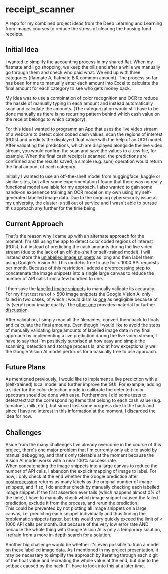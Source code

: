 # receipt_scanner
A repo for my combined project ideas from the Deep Learning and Learning from Images courses to reduce the stress of clearing the housing fund receipts.

## Initial Idea
I wanted to simplify the accounting process in my shared flat. When my flatmate and I go shopping, we keep the bills and after a while we manually go through them and check who paid what. We end up with three categories (flatmate A, flatmate B & common amount). The process so far has been for me to manually enter each amount into Excel to calculate the final amount for each category to see who gets money back.  
  
My idea was to use a combination of color recognition and OCR to reduce the hassle of manually typing in each amount and instead automatically scan and calculate the amounts. (The categorization would still have to be done manually as there is no recurring pattern behind which cash value on the receipt belongs to which category).  
  
  
For this idea I wanted to programm an App that uses the live video stream of a webcam to detect color coded cash values, scan the regions of interest (ROIs) and predicts the displayed float value with the help of an OCR model. After validating the predictions, which are displayed alongside the live video stream, you would confirm the scan and save the values to a .csv file, for example. When the final cash receipt is scanned, the predictions are confirmed and the results saved, a simple (e.g. sum) operation would return the final amount of each category.  
  
Initially I wanted to use an off-the-shelf model from huggingface, kaggle or similar sites, but after some experimentation I found that there was no really functional model available for my approach. I also wanted to gain some hands-on experience training an OCR model on my own using my self-generated labelled image data. Due to the ongoing cybersecurity issue at my university, the cluster is still out of service and I wasn't able to pursue this approach any further for the time being.

## Current Approach
That's the reason why I came up with an alternate approach for the moment. I'm still using the app to detect color coded regions of interest (ROIs), but instead of predicting the cash amounts during the live video stream (due to the lack of an off-the-shelf or self-trained model), I will instead store the [unlabelled image snippets](https://github.com/Lucky-0ne/receipt_scanner/tree/main/main/images/result_snippets) as .png and then label them using Google's Vision AI. This model is free to use for < 1000 API requests per month. Because of this restriction I added a [preprocessing step](https://github.com/Lucky-0ne/receipt_scanner/blob/main/main/scripts/classify_images.ipynb#Compose-A-Large-Canvas-For-Reducing-API-Calls) to concatenate the image snippets into a single large canvas to reduce the number of API calls from a few hundred to one.  
  
I then save the [labelled image snippets](https://github.com/Lucky-0ne/receipt_scanner/tree/main/main/images/classified_snippets) to manually validate its accuracy. For my first test run of > 500 image snippets the Google Vision AI only failed in two cases, of which I would dismiss [one](https://github.com/Lucky-0ne/receipt_scanner/blob/main/main/images/result_snippets/orange/discarded/2024-03-27_10-56-16_orange_ROI_5.png) as negligible because of its (very!) poor image quality. The [other one](https://github.com/Lucky-0ne/receipt_scanner/blob/main/main/images/result_snippets/orange/discarded/2024-03-27_12-01-09_orange_ROI_10.png) provides material for further [discussion]().  
  
After validation, I simply read all the filenames, convert them back to floats and calculate the final amounts. Even though I would like to avoid the steps of manually validating large amounts of labelled image data in my final approach by implementing a live prediction during the live video stream, I have to say that I'm positively surprised at how easy and simple the scanning, detection and storage process is, and at how exceptionally well the Google Vision AI model performs for a basically free to use approach.

## Future Plans
As mentioned previously, I would like to implement a live prediction with a (self-trained) local model and further improve the GUI. For example, adding a slider for the color detection mode to calibrate the detected color spectrum should be done with ease. Furthermore I did some tests to detect/extract the corresponding items that belong to each cash value (e.g. tomatoes, milk, etc.), but since I lost some progress due to the hack and since I have no interest in this information at the moment, I discarded the idea for now.

## Challenges
Aside from the many challenges I've already overcome in the course of this project, there's one major problem that I'm currently only able to avoid by manual debugging, and that's only tolerable at the moment because the Vision AI model works with a near 100% success rate.  
When concatenating the image snippets into a large canvas to reduce the number of API calls, I abandon the explicit mapping of image to label. For now, I only check at the end whether the Google prediction after [postprocessing]() returns as many labels as the original number of image snippets, and if so, I do another check by manually checking each labelled image snippet. If the first assertion ever fails (which happens almost 0% of the time), I have to manually check which image snippet caused the failed prediction, exclude it from the process, and rerun the prediction.  
This could be prevented by not plotting all image snippets on a large canvas, i.e. predicting each snippet individually and thus finding the problematic snippets faster, but this would very quickly exceed the limit of < 1000 API calls per month. But because of the very low error rate AND because the whole thing with Google Vision AI is only a temporary solution, I refrain from a more in-depth search for a solution.  
  
Another big challenge would be whether it's even possible to train a model on these labelled image data. As I mentioned in my project presentation, it may be necessary to simplify the approach by iterating through each digit of the float value and recreating the whole value at the end, but due to the setback caused by the hack, I'll have to look into this at a later time.
